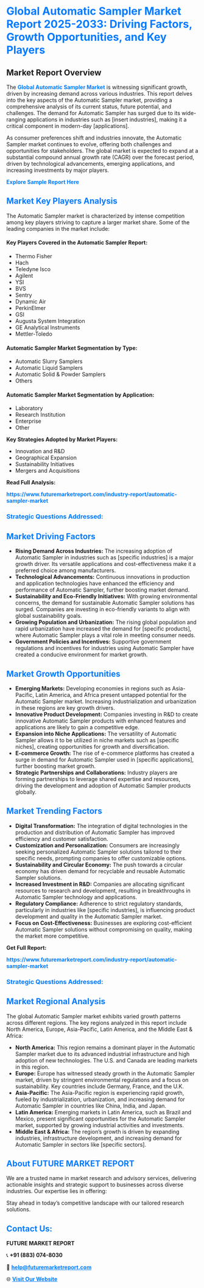 <h1 style="color: #007BFF;">Global Automatic Sampler Market Report 2025-2033: Driving Factors, Growth Opportunities, and Key Players</h1>

<section id="overview">
<h2>Market Report Overview</h2>
<p>The <a href="https://www.futuremarketreport.com/industry-report/automatic-sampler-market" style="color: #007BFF; text-decoration: none;"><strong>Global Automatic Sampler Market</strong></a> is witnessing significant growth, driven by increasing demand across various industries. This report delves into the key aspects of the Automatic Sampler market, providing a comprehensive analysis of its current status, future potential, and challenges. The demand for Automatic Sampler has surged due to its wide-ranging applications in industries such as [insert industries], making it a critical component in modern-day [applications].</p>
<p>As consumer preferences shift and industries innovate, the Automatic Sampler market continues to evolve, offering both challenges and opportunities for stakeholders. The global market is expected to expand at a substantial compound annual growth rate (CAGR) over the forecast period, driven by technological advancements, emerging applications, and increasing investments by major players.</p>
</section>

<section id="overview">
<p><a href="https://www.futuremarketreport.com/request-sample/reportId=90133" style="color: #007BFF; text-decoration: none;"><strong>Explore Sample Report Here</strong></a></p>
</section>

<section id="key-players">
<h2 style="color: #007BFF;">Market Key Players Analysis</h2>
<p>The Automatic Sampler market is characterized by intense competition among key players striving to capture a larger market share. Some of the leading companies in the market include:</p>
<h4>Key Players Covered in the Automatic Sampler Report:</h4>
<ul><li>Thermo Fisher</li><li>Hach</li><li>Teledyne Isco</li><li>Agilent</li><li>YSI</li><li>BVS</li><li>Sentry</li><li>Dynamic Air</li><li>PerkinElmer</li><li>GSI</li><li>Augusta System Integration</li><li>GE Analytical Instruments</li><li>Mettler-Toledo</li></ul>
<h4>Automatic Sampler Market Segmentation by Type:</h4>
<ul><li>Automatic Slurry Samplers</li><li>Automatic Liquid Samplers</li><li>Automatic Solid &amp; Powder Samplers</li><li>Others</li></ul>

<h4>Automatic Sampler Market Segmentation by Application:</h4>
<ul><li>Laboratory</li><li>Research Institution</li><li>Enterprise</li><li>Other</li></ul>
<p><strong>Key Strategies Adopted by Market Players:</strong></p>
<ul>
<li>Innovation and R&D</li>
<li>Geographical Expansion</li>
<li>Sustainability Initiatives</li>
<li>Mergers and Acquisitions</li>
</ul>
</section>

<section>
<p><strong>Read Full Analysis: </strong></p><a href="https://www.futuremarketreport.com/industry-report/automatic-sampler-market" style="color: #007BFF; text-decoration: none;"><strong>https://www.futuremarketreport.com/industry-report/automatic-sampler-market</strong></a>
<h3 style="color: #007BFF;">Strategic Questions Addressed:</h3>
</section>

<section id="driving-factors">
<h2 style="color: #007BFF;">Market Driving Factors</h2>
<ul>
<li><strong>Rising Demand Across Industries:</strong> The increasing adoption of Automatic Sampler in industries such as [specific industries] is a major growth driver. Its versatile applications and cost-effectiveness make it a preferred choice among manufacturers.</li>
<li><strong>Technological Advancements:</strong> Continuous innovations in production and application technologies have enhanced the efficiency and performance of Automatic Sampler, further boosting market demand.</li>
<li><strong>Sustainability and Eco-Friendly Initiatives:</strong> With growing environmental concerns, the demand for sustainable Automatic Sampler solutions has surged. Companies are investing in eco-friendly variants to align with global sustainability goals.</li>
<li><strong>Growing Population and Urbanization:</strong> The rising global population and rapid urbanization have increased the demand for [specific products], where Automatic Sampler plays a vital role in meeting consumer needs.</li>
<li><strong>Government Policies and Incentives:</strong> Supportive government regulations and incentives for industries using Automatic Sampler have created a conducive environment for market growth.</li>
</ul>
</section>

<section id="growth-opportunities">
<h2 style="color: #007BFF;">Market Growth Opportunities</h2>
<ul>
<li><strong>Emerging Markets:</strong> Developing economies in regions such as Asia-Pacific, Latin America, and Africa present untapped potential for the Automatic Sampler market. Increasing industrialization and urbanization in these regions are key growth drivers.</li>
<li><strong>Innovative Product Development:</strong> Companies investing in R&D to create innovative Automatic Sampler products with enhanced features and applications are likely to gain a competitive edge.</li>
<li><strong>Expansion into Niche Applications:</strong> The versatility of Automatic Sampler allows it to be utilized in niche markets such as [specific niches], creating opportunities for growth and diversification.</li>
<li><strong>E-commerce Growth:</strong> The rise of e-commerce platforms has created a surge in demand for Automatic Sampler used in [specific applications], further boosting market growth.</li>
<li><strong>Strategic Partnerships and Collaborations:</strong> Industry players are forming partnerships to leverage shared expertise and resources, driving the development and adoption of Automatic Sampler products globally.</li>
</ul>
</section>

<section id="trending-factors">
<h2 style="color: #007BFF;">Market Trending Factors</h2>
<ul>
<li><strong>Digital Transformation:</strong> The integration of digital technologies in the production and distribution of Automatic Sampler has improved efficiency and customer satisfaction.</li>
<li><strong>Customization and Personalization:</strong> Consumers are increasingly seeking personalized Automatic Sampler solutions tailored to their specific needs, prompting companies to offer customizable options.</li>
<li><strong>Sustainability and Circular Economy:</strong> The push towards a circular economy has driven demand for recyclable and reusable Automatic Sampler solutions.</li>
<li><strong>Increased Investment in R&D:</strong> Companies are allocating significant resources to research and development, resulting in breakthroughs in Automatic Sampler technology and applications.</li>
<li><strong>Regulatory Compliance:</strong> Adherence to strict regulatory standards, particularly in industries like [specific industries], is influencing product development and quality in the Automatic Sampler market.</li>
<li><strong>Focus on Cost-Effectiveness:</strong> Businesses are exploring cost-efficient Automatic Sampler solutions without compromising on quality, making the market more competitive.</li>
</ul>
</section>

<section>
<p><strong>Get Full Report: </strong></p><a href="https://www.futuremarketreport.com/industry-report/automatic-sampler-market" style="color: #007BFF; text-decoration: none;"><strong>https://www.futuremarketreport.com/industry-report/automatic-sampler-market</strong></a>
<h3 style="color: #007BFF;">Strategic Questions Addressed:</h3>
</section>


<section id="regional-analysis">
<h2 style="color: #007BFF;">Market Regional Analysis</h2>
<p>The global Automatic Sampler market exhibits varied growth patterns across different regions. The key regions analyzed in this report include North America, Europe, Asia-Pacific, Latin America, and the Middle East & Africa:</p>
<ul>
<li><strong>North America:</strong> This region remains a dominant player in the Automatic Sampler market due to its advanced industrial infrastructure and high adoption of new technologies. The U.S. and Canada are leading markets in this region.</li>
<li><strong>Europe:</strong> Europe has witnessed steady growth in the Automatic Sampler market, driven by stringent environmental regulations and a focus on sustainability. Key countries include Germany, France, and the U.K.</li>
<li><strong>Asia-Pacific:</strong> The Asia-Pacific region is experiencing rapid growth, fueled by industrialization, urbanization, and increasing demand for Automatic Sampler in countries like China, India, and Japan.</li>
<li><strong>Latin America:</strong> Emerging markets in Latin America, such as Brazil and Mexico, present significant opportunities for the Automatic Sampler market, supported by growing industrial activities and investments.</li>
<li><strong>Middle East & Africa:</strong> The region’s growth is driven by expanding industries, infrastructure development, and increasing demand for Automatic Sampler in sectors like [specific sectors].</li>
</ul>
</section>

<footer>
<h2 style="color: #007BFF;">About FUTURE MARKET REPORT</h2>
<p>We are a trusted name in market research and advisory services, delivering actionable insights and strategic support to businesses across diverse industries. Our expertise lies in offering:</p>

<p>Stay ahead in today’s competitive landscape with our tailored research solutions.</p>

<h2 style="color: #007BFF;">Contact Us:</h2>
<p><strong>FUTURE MARKET REPORT</strong></p>
<p>📞 <strong>+91 (883) 074-8030</strong></p>
<p>📧 <strong><a href="mailto:help@futuremarketreport.com" style="color: #007BFF;">help@futuremarketreport.com</a></strong></p>
<p>🌐 <strong><a href="https://www.futuremarketreport.com/" style="color: #007BFF;">Visit Our Website</a></strong></p>
</footer>